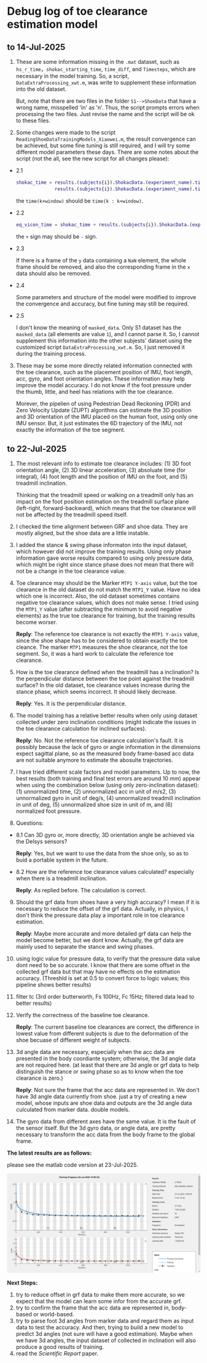 # Debug log of toe clearance estimation model


## to 14-Jul-2025
1. These are some information missing in the `.mat` dataset, such as `hs_r_time`，`shokac_starting_time`, `time_diff`, and `Timesteps`, which are necessary in the model training. So, a script, `DataExtraProcessing_xwt.m`, was write to supplement these information into the old dataset.

    But, note that there are two files in the folder `S1-->ShoeData` that have a wrong name, misspelled 'in' as 'n'. Thus, the script prompts errors when processing the two files. Just revise the name and the script will be ok to these files.

2. Some changes were made to the script `ReadingShoeDataTrainingModels_Xiaowei.m`, the result convergence can be achieved, but some fine tuning is still required, and I will try some different model parameters these days. There are some notes about the script (not the all, see the new script for all changes please):

  - 2.1 
    ```matlab
    shokac_time = results.(subjects{i}).ShokacData.(experiment_name).time(k+window) - ...
                  results.(subjects{i}).ShokacData.(experiment_name).time(1);
    ```
    the `time(k+window)` should be `time(k : k+window)`.

  - 2.2
    ```matlab
    eq_vicon_time = shokac_time + results.(subjects{i}).ShokacData.(experiment_name).time_diff;
    ```
    the `+` sign may should be `-` sign.

  - 2.3
    
    If there is a frame of the `y` data containing a `NaN` element, the whole frame should be removed, and also the corresponding frame in the `x` data should also be removed.

  - 2.4
    
    Some parameters and structure of the model were modified to improve the convergence and accuracy, but fine tuning may still be required.

  - 2.5
    
    I don't know the meaning of `masked_data`. Only S1 dataset has the `masked_data` (all elements are value `1`), and I cannot parse it. So, I cannot supplement this information into the other subjests' dataset using the customized script `DataExtraProcessing_xwt.m`. So, I just removed it during the training process.


3. These may be some more directly related information connected with the toe clearance, such as the placement position of IMU, foot length, acc, gyro, and foot orientation angles. These information may help improve the model accuracy. I do not know if the foot pressure under the thumb, little, and heel has relations with the toe clearance.

   Morever, the pipelien of using Pedestrian Dead Reckoning (PDR) and Zero Velocity Update (ZUPT) algorithms can estimate the 3D position and 3D orientation of the IMU placed on the human foot, using only one IMU sensor. But, it just estimates the 6D trajectory of the IMU, not exactly the information of the toe segment.


## to 22-Jul-2025
1. The most relevant info to estimate toe clearance includes: (1) 3D foot orientation angle, (2) 3D linear acceleration, (3) absoluate time (for integral), (4) foot length and the position of IMU on the foot, and (5) treadmill inclination.

   Thinking that the treadmill speed or walking on a treadmill only has an impact on the foot position estimation on the treadmill surface plane (left-right, forward-backward), which means that the toe clearance will not be affected by the treadmill speed itself.


2. I checked the time alignment between GRF and shoe data. They are mostly aligned, but the shoe data are a little instable.


3. I added the stance & swing phase informaton into the input dataset, which however did not improve the training results. Using only phase information gave worse results compared to using only pressure data, which might be right since stance phase does not mean that there will not be a change in the toe clearance value.


4. Toe clearance may should be the Marker `MTP1 Y-axis` value, but the toe clearance in the old dataset do not match the `MTP1_Y` value. Have no idea which one is incorrect. Also, the old dataset sometimes contains negative toe clearance values, which does not make sense.
I tried using the `MTP1_Y` value (after subtracting the minimum to avoid negative elements) as the true toe clearance for training, but the training results become worser.
   
   **Reply**: The reference toe clearance is not exactly the `MTP1 Y-axis` value, since the shoe shape has to be considered to obtain exactly the toe cleance. The marker `MTP1` measures the shoe clearance, not the toe segment. So, it was a hard work to calculate the reference toe clearance.


5. How is the toe clearance defined when the treadmill has a inclination? Is the perpendicular distance between the toe point against the treadmill surface? In the old dataset, toe clearance values increase during the stance phase, which seems incorrect. It should likely decrease.
   
   **Reply**: Yes. It is the perpendicular distance.


6. The model training has a relative better results when only using dataset collected under zero inclination conditions (might indicate the issues in the toe clearance calculation for inclined surfaces).
   
   **Reply**: No. Not the reference toe clearance calculation's fault. It is possibly because the lack of gyro or angle information in the dimensions expect sagittal plane, so as the measured body frame-based acc data are not suitable anymore to estimate the abosulte trajectories.


7. I have tried different scale factors and model parameters. Up to now, the best results (both training and final test errors are around 10 mm) appear when using the combination below (using only zero-inclination dataset): (1) unnormalized time, (2) unnormalized acc in unit of m/s2, (3) unnormalized gyro in unit of deg/s, (4) unnormalized treadmill inclination in unit of deg, (5) unnormalized shoe size in unit of m, and (6) normalized foot pressure.


8. Questions:
  - 8.1 Can 3D gyro or, more directly, 3D orientation angle be achieved via the Delsys sensors?
   
    **Reply**: Yes, but we want to use the data from the shoe only, so as to buid a portable system in the future.
  - 8.2 How are the reference toe clearance values calculated? especially when there is a treadmill inclination.
   
    **Reply**: As replied before. The calculation is correct.


9. Should the grf data from shoes have a very high accuracy? I mean if it is necessary to reduce the offset of the grf data. Actually, in physics, I don't think the pressure data play a important role in toe clearance estimation.
   
   **Reply**: Maybe more accurate and more detailed grf data can help the model become better, but we dont know. Actually, the grf data are mainly used to separate the stance and swing phases.

10. using logic value for pressure data, to verify that the pressure data value dont need to be so accurate. I know that there are some offset in the collected grf data but that may have no effects on the estimation accuracy. (Threshld is set at 0.5 to convert force to logic values; this pipeline shows better results)

11. filter tc (3rd order butterworth, Fs 100Hz, Fc 15Hz; filtered data lead to better results)

12. Verify the correctness of the baseline toe clearance.

    **Reply**: The current baseline toe clearances are correct, the difference in lowest value from different subjects is due to the deformation of the shoe becuase of different weight of subjects.


13. 3d angle data are necessary, especially when the acc data are presented in the body coordiante system; otherwise, the 3d angle data are not required here. (at least that there are 3d angle or grf data to help distinguish the stance or swing phase so as to know when the toe clearance is zero.)

    **Reply**: Not sure the frame that the acc data are represented in. We don't have 3d angle data currently from shoe. just a try of creating a new model, whose inputs are shoe data and outputs are the 3d angle data culculated from marker data. double models.

14. The gyro data from different axes have the same value. It is the fault of the sensor itself. But the 3d gyro data, or angle data, are pretty necessary to transform the acc data from the body frame to the global frame.

**The latest results are as follows:**

please see the matlab code version at 23-Jul-2025.

![TraningResults](images/TrainResults_22Jul25.png)

**Next Steps:**
1. try to reduce offset in grf data to make them more accurate, so we expect that the model can learn some infor from the accurate grf.
2. try to confirm the frame that the acc data are represented in, body-based or world-based.
3. try to parse foot 3d angles from marker data and regard them as input data to test the accuracy. And then, trying to build a new model to predict 3d angles (not sure will have a good estimation). Maybe when we have 3d angles, the input dataset of collected in inclination will also produce a good results of training.
4. read the *Scientific Report* paper.

